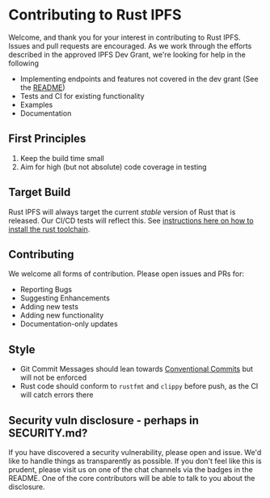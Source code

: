 # Contributing to Rust IPFS

Welcome, and thank you for your interest in contributing to Rust IPFS. Issues and pull requests are encouraged. As we work through the efforts described in the approved IPFS Dev Grant, we're looking for help in the following

* Implementing endpoints and features not covered in the dev grant (See the [README](./README.md#roadmap))
* Tests and CI for existing functionality
* Examples
* Documentation

## First Principles

1. Keep the build time small
2. Aim for high (but not absolute) code coverage in testing

## Target Build

Rust IPFS will always target the current _stable_ version of Rust that is released. Our CI/CD tests will reflect this. See [instructions here on how to install the rust toolchain](https://doc.rust-lang.org/book/ch01-01-installation.html).

## Contributing

We welcome all forms of contribution. Please open issues and PRs for:

- Reporting Bugs
- Suggesting Enhancements
- Adding new tests
- Adding new functionality
- Documentation-only updates

## Style

- Git Commit Messages should lean towards [Conventional Commits](https://www.conventionalcommits.org/en/v1.0.0/) but will not be enforced
- Rust code should conform to `rustfmt` and `clippy` before push, as the CI will catch errors there

## Security vuln disclosure - perhaps in SECURITY.md?

If you have discovered a security vulnerability, please open and issue. We'd like to handle things as transparently as possible. If you don't feel like this is prudent, please visit us on one of the chat channels via the badges in the README. One of the core contributors will be able to talk to you about the disclosure.
